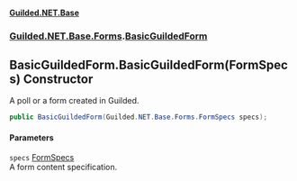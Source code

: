 
#### [Guilded.NET.Base](index 'index')
### [Guilded.NET.Base.Forms](index#Guilded_NET_Base_Forms 'Guilded.NET.Base.Forms').[BasicGuildedForm](BasicGuildedForm 'Guilded.NET.Base.Forms.BasicGuildedForm')
## BasicGuildedForm.BasicGuildedForm(FormSpecs) Constructor
A poll or a form created in Guilded.  
```csharp
public BasicGuildedForm(Guilded.NET.Base.Forms.FormSpecs specs);
```

#### Parameters
<a name='Guilded_NET_Base_Forms_BasicGuildedForm_BasicGuildedForm(Guilded_NET_Base_Forms_FormSpecs)_specs'></a>
`specs` [FormSpecs](FormSpecs 'Guilded.NET.Base.Forms.FormSpecs')  
A form content specification.
  
